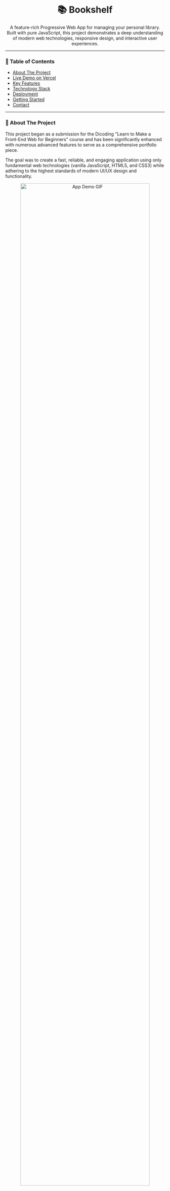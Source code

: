 <h1 align="center">📚  Bookshelf </h1>

<p align="center">
  A feature-rich Progressive Web App for managing your personal library. Built with pure JavaScript, this project demonstrates a deep understanding of modern web technologies, responsive design, and interactive user experiences.
</p>

---

### 📖 Table of Contents
- [About The Project](#-about-the-project)
- [Live Demo on Vercel](#-live-demo-on-vercel)
- [Key Features](#-key-features)
- [Technology Stack](#-technology-stack)
- [Deployment](#-deployment)
- [Getting Started](#-getting-started)
- [Contact](#-contact)

---

### 🎯 About The Project

This project began as a submission for the Dicoding "Learn to Make a Front-End Web for Beginners" course and has been significantly enhanced with numerous advanced features to serve as a comprehensive portfolio piece.

The goal was to create a fast, reliable, and engaging application using only fundamental web technologies (vanilla JavaScript, HTML5, and CSS3) while adhering to the highest standards of modern UI/UX design and functionality.

<p align="center">
  <img src="https://i.imgur.com/your-demo.gif" alt="App Demo GIF" width="90%">
</p>

---

### 🚀 Live Demo on Vercel

The application is deployed and live, thanks to Vercel's seamless integration with GitHub.

**[Visit the live application here!](https://bookshelf-suryahanjaya.vercel.app/)**

---

### ✨ Key Features

-   **📚 Full CRUD Functionality**: Add, Edit, and Delete books from your library.
-   **💾 Local Storage Persistence**: All data is saved in your browser, so your library is always there when you return.
-   **🌓 Dynamic Dark/Light Theme**: A beautiful theme-aware UI that respects your device's settings.
-   **📊 Interactive Analytics Chart**: A dynamic bar chart (powered by Chart.js) that visualizes the number of books added per year and adapts to the current theme.
-   **🔍 Advanced Controls**: Instantly **search** by title, **filter** by completion status, and **sort** by title or year.
-   **🎨 Premium UI/UX**:
    -   Stunning **Glassmorphism** design with a dynamic, animated **Aurora background**.
    -   Interactive **3D Tilt Effect** on book cards for a delightful microinteraction.
    -   Custom **SVG illustrations** for empty states to enhance user experience.
    -   Smooth welcome animations and a professional, polished layout.
-   **⏱️ Real-time Clock**: Displays the current date and time.

---

### 💻 Technology Stack

This project demonstrates strong foundational skills, built without any major frameworks.

-   ![HTML5](https://img.shields.io/badge/HTML5-E34F26?style=for-the-badge&logo=html5&logoColor=white)
-   ![CSS3](https://img.shields.io/badge/CSS3-1572B6?style=for-the-badge&logo=css3&logoColor=white)
-   ![JavaScript](https://img.shields.io/badge/JavaScript-F7DF1E?style=for-the-badge&logo=javascript&logoColor=black) (ES6+)
-   **Libraries:** Chart.js, Vanilla-Tilt.js, Font Awesome

---

### 🌐 Deployment

This project is deployed on **Vercel**. The workflow is streamlined for continuous deployment:
1.  The GitHub repository is linked to a Vercel project.
2.  Every `git push` to the `main` branch automatically triggers a new deployment.
3.  Vercel's platform recognizes the project as a static site and handles the build and deployment process with zero configuration.

---

### 🛠️ Getting Started

To get a local copy up and running, follow these simple steps.

1.  **Clone the repository:**
    ```sh
    git clone [https://github.com/suryahanjaya/your-repo-name.git](https://github.com/suryahanjaya/your-repo-name.git)
    ```
2.  **Navigate to the project directory:**
    ```sh
    cd your-repo-name
    ```
3.  **Run the project:**
    Simply open the `index.html` file in your browser. For the best experience and to test PWA features, it's recommended to use a local server like the **"Live Server"** extension in Visual Studio Code.

---

### 👤 Contact

**Surya Hanjaya**

-   GitHub: [@suryahanjaya](https://github.com/suryahanjaya?tab=repositories)
-   LinkedIn: [Surya Hanjaya](https://www.linkedin.com/in/surya-hanjaya/)
-   Feel free to reach out with any questions or feedback!

